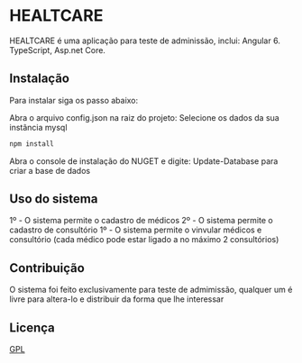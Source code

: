# HEALTCARE

HEALTCARE é uma aplicação para teste de adminissão, inclui: Angular 6. TypeScript, Asp.net Core.

## Instalação

Para instalar siga os passo abaixo:

Abra o arquivo config.json na raiz do projeto: Selecione os dados da sua instância mysql

```bash
npm install 
```
Abra o console de instalação do NUGET e digite: Update-Database para criar a base de dados

## Uso do sistema

1º - O sistema permite o cadastro de médicos
2º - O sistema permite o cadastro de consultório
1º - O sistema permite o vinvular médicos e consultório (cada médico pode estar ligado a no máximo 2 consultórios)

## Contribuição
O sistema foi feito exclusivamente para teste de admimissão, qualquer um é livre para altera-lo e distribuir da forma que lhe interessar

## Licença
[GPL](http://www.softwarelivre.gov.br/Licencas/LicencaCcGplBr/)